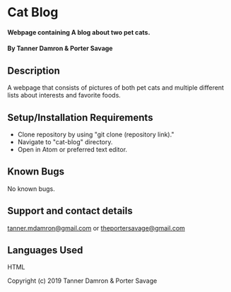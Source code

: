 # Cat Blog

#### Webpage containing A blog about two pet cats.

#### By Tanner Damron & Porter Savage

## Description

A webpage that consists of pictures of both pet cats and multiple different lists about interests and favorite foods.

## Setup/Installation Requirements

* Clone repository by using "git clone (repository link)."
* Navigate to "cat-blog" directory.
* Open in Atom or preferred text editor.

## Known Bugs

No known bugs.

## Support and contact details

tanner.mdamron@gmail.com or theportersavage@gmail.com

## Languages Used

HTML

Copyright (c) 2019 Tanner Damron & Porter Savage

